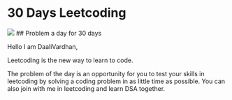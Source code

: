 # 30 Days Leetcoding 
<img src="https://assets.leetcode.com/static_assets/public/webpack_bundles/images/logo-dark.e99485d9b.svg"/>
## Problem a day for 30 days

Hello I am DaaliVardhan,

Leetcoding is the new way to learn to code.

The problem of the day is an opportunity for you to test your skills in leetcoding by solving a coding problem in as little time as possible. 
You can also join with me in leetcoding and learn DSA together.



